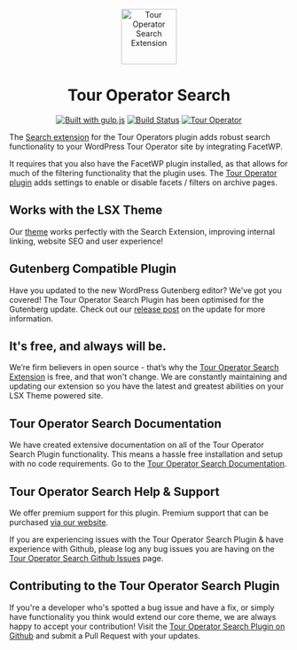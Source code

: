 <p align="center"><a target="_blank" href="https://lsx.lsdev.biz/"><img width="100px;" src="https://tour-operator.lsdev.biz/wp-content/uploads/2019/04/icon-search.svg" alt="Tour Operator Search Extension"></a>
</p>
<h1 align="center">Tour Operator Search</h1>

<p align="center">
    <a href="http://gulpjs.com/"><img src="https://img.shields.io/badge/built%20with-gulp.js-green.svg" alt="Built with gulp.js"></a> 
    <a href="https://travis-ci.org/lightspeeddevelopment/to-search"><img src="https://travis-ci.org/lightspeeddevelopment/to-search.svg?branch=master" alt="Build Status"></a>
    <a href="https://tour-operator.lsdev.biz/"><img src="https://lsx.lsdev.biz/wp-content/uploads/2019/06/Designed-for-Tour-Operator-plugin-1098ad.png" alt="Tour Operator"></a>
</p>

The [Search extension](https://tour-operator.lsdev.biz/extensions/search/) for the Tour Operators plugin adds robust search functionality to your WordPress Tour Operator site by integrating FacetWP. 

It requires that you also have the FacetWP plugin installed, as that allows for much of the filtering functionality that the plugin uses. The [Tour Operator plugin](https://tour-operator.lsdev.biz/) adds settings to enable or disable facets / filters on archive pages.

## Works with the LSX Theme

Our [theme](https://lsx.lsdev.biz/) works perfectly with the Search Extension, improving internal linking, website SEO and user experience! 

## Gutenberg Compatible Plugin

Have you updated to the new WordPress Gutenberg editor? We've got you covered! The Tour Operator Search Plugin has been optimised for the Gutenberg update. Check out our [release post](https://lsx.lsdev.biz/lsx-blocks-available-on-wordpress-org/) on the update for more information.

## It's free, and always will be.
We’re firm believers in open source - that’s why the [Tour Operator Search Extension](https://tour-operator.lsdev.biz/extensions/search/) is free, and that won't change. We are constantly maintaining and updating our extension so you have the latest and greatest abilities on your LSX Theme powered site. 

## Tour Operator Search Documentation

We have created extensive documentation on all of the Tour Operator Search Plugin functionality. This means a hassle free installation and setup with no code requirements. Go to the [Tour Operator Search Documentation](https://tour-operator.lsdev.biz/documentation/extension/search/).

## Tour Operator Search Help & Support

We offer premium support for this plugin. Premium support that can be purchased [via our website](https://www.lsdev.biz/services/support/).

If you are experiencing issues with the Tour Operator Search Plugin & have experience with Github, please log any bug issues you are having on the [Tour Operator Search Github Issues](https://github.com/lightspeeddevelopment/to-search/issues/) page.

## Contributing to the Tour Operator Search Plugin

If you're a developer who's spotted a bug issue and have a fix, or simply have functionality you think would extend our core theme, we are always happy to accept your contribution! Visit the [Tour Operator Search Plugin on Github](https://github.com/lightspeeddevelopment/to-search/) and submit a Pull Request with your updates.